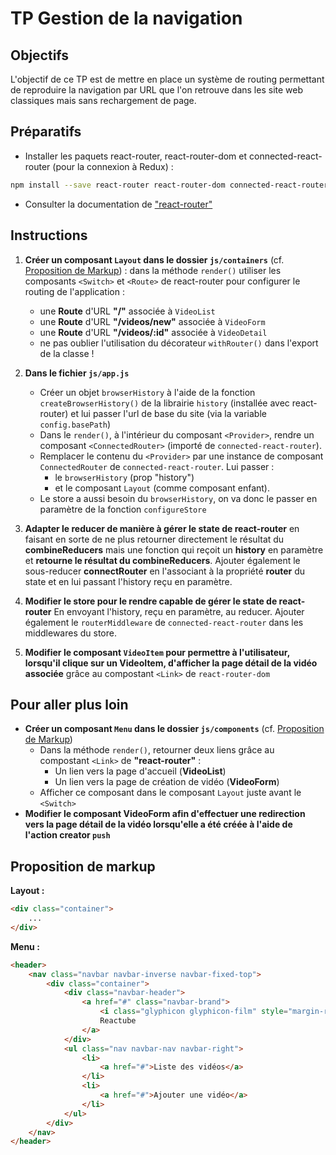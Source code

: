 # TP Gestion de la navigation

## Objectifs

L'objectif de ce TP est de mettre en place un système de routing permettant de reproduire la navigation par URL que l'on retrouve dans les site web classiques mais sans rechargement de page.

## Préparatifs

- Installer les paquets react-router, react-router-dom et connected-react-router (pour la connexion à Redux) :
```bash
npm install --save react-router react-router-dom connected-react-router
```
- Consulter la documentation de ["react-router"](https://github.com/ReactTraining/react-router/)

## Instructions
1. **Créer un composant `Layout` dans le dossier `js/containers`** (cf. [Proposition de Markup](#proposition-de-markup)) : dans la méthode `render()` utiliser les composants `<Switch>` et `<Route>` de react-router pour configurer le routing de l'application :
	- une **Route** d'URL **"/"** associée à `VideoList`
	- une **Route** d'URL **"/videos/new"** associée à `VideoForm`
	- une **Route** d'URL **"/videos/:id"** associée à `VideoDetail`
	- ne pas oublier l'utilisation du décorateur `withRouter()` dans l'export de la classe !

2. **Dans le fichier `js/app.js`**
    + Créer un objet `browserHistory` à l'aide de la fonction `createBrowserHistory()` de la librairie `history` (installée avec react-router) et lui passer l'url de base du site (via la variable `config.basePath`)
    + Dans le `render()`, à l'intérieur du composant `<Provider>`, rendre un composant `<ConnectedRouter>` (importé de `connected-react-router`).
    + Remplacer le contenu du `<Provider>` par une instance de composant `ConnectedRouter` de `connected-react-router`. Lui passer :
		* le `browserHistory` (prop "history")
		* et le composant `Layout` (comme composant enfant).
    + Le store a aussi besoin du `browserHistory`, on va donc le passer en paramètre de la fonction `configureStore`

3. **Adapter le reducer de manière à gérer le state de react-router** en faisant en sorte de ne plus retourner directement le résultat du **combineReducers** mais une fonction qui reçoit un **history** en paramètre et **retourne le résultat du combineReducers**. Ajouter également le sous-reducer **connectRouter** en l'associant à la propriété **router** du state et en lui passant l'history reçu en paramètre.

4. **Modifier le store pour le rendre capable de gérer le state de react-router** En envoyant l'history, reçu en paramètre, au reducer. Ajouter également le `routerMiddleware` de `connected-react-router` dans les middlewares du store.

5. **Modifier le composant `VideoItem` pour permettre à l'utilisateur, lorsqu'il clique sur un VideoItem, d'afficher la page détail de la vidéo associée** grâce au compostant `<Link>` de `react-router-dom`

## Pour aller plus loin
- **Créer un composant `Menu` dans le dossier `js/components`** (cf. [Proposition de Markup](#proposition-de-markup))
    + Dans la méthode `render()`, retourner deux liens grâce au compostant `<Link>` de **"react-router"** :
        * Un lien vers la page d'accueil (**VideoList**)
        * Un lien vers la page de création de vidéo (**VideoForm**)
    + Afficher ce composant dans le composant `Layout` juste avant le `<Switch>`
- **Modifier le composant **VideoForm** afin d'effectuer une redirection vers la page détail de la vidéo lorsqu'elle a été créée à l'aide de l'action creator `push`**

## Proposition de markup
**Layout :**
```html
<div class="container">
    ...
</div>
```

**Menu :**
```html
<header>
	<nav class="navbar navbar-inverse navbar-fixed-top">
		<div class="container">
			<div class="navbar-header">
				<a href="#" class="navbar-brand">
					<i class="glyphicon glyphicon-film" style="margin-right:10px"></i>
					Reactube
				</a>
			</div>
			<ul class="nav navbar-nav navbar-right">
				<li>
					<a href="#">Liste des vidéos</a>
				</li>
				<li>
					<a href="#">Ajouter une vidéo</a>
				</li>
			</ul>
		</div>
	</nav>
</header>
```